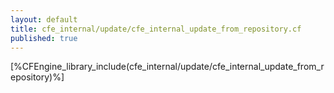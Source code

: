 ```yaml
---
layout: default
title: cfe_internal/update/cfe_internal_update_from_repository.cf
published: true
---
```


[%CFEngine_library_include(cfe_internal/update/cfe_internal_update_from_repository)%]
